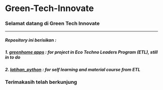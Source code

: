 # Green-Tech-Innovate
### Selamat datang di Green Tech Innovate
---
##### Repository ini berisikan :
##### 1. [greenhome apps](https://github.com/retno-kusbianto/Green-Tech-Innovate/tree/greenhome) : for project in Eco Techno Leaders Program (ETL), still in to do
##### 2. [latihan_python](https://github.com/retno-kusbianto/Green-Tech-Innovate/tree/latihan_python) : for self learning and material course from ETL

### Terimakasih telah berkunjung

